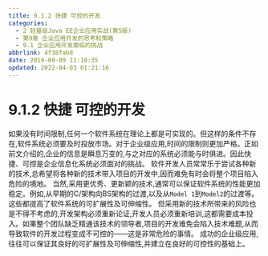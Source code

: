 ```yaml
---
title: 9.1.2 快捷 可控的开发
categories: 
  - 2 轻量级Java EE企业应用实战(第5版)
  - 第9章 企业应用开发的思考和策略
  - 9.1 企业应用开发面临的挑战
abbrlink: 4f38fab8
date: 2019-09-09 11:10:35
updated: 2022-04-03 01:21:16
---
```

# 9.1.2 快捷 可控的开发 #
如果没有时间限制,任何一个软件系统在理论上都是可实现的。但这样的条件不存在,软件系统必须要及时投放市场。对于企业级应用,时间的限制则更加严格。正如前文介绍的,企业的信息是瞬息万变的,与之对应的系统必须能与时俱进。因此快捷、可控是企业信息化系统必须面对的挑战。
软件开发人员常常乐于尝试各种新的技术,总希望将各种新的技术带入项目的开发中,因而难免有时会将整个项目陷入危险的境地。
当然,采用更优秀、更新颖的技术,通常可以保证软件系统的性能更加稳定。例如,从早期的C/架构向BS架构的过渡,以及从`Model 1`到`Model2`的过渡等。这些都提高了软件系统的可扩展性及可伸缩性。
但采用新的技术所带来的风险也是不得不考虑的,开发架构必须重新论证,开发人员必须重新培训,这都需要成本投入。如果整个团队缺乏精通该技术的领导者,项目的开发难免会陷入技术难题,从而导致软件的开发过程变成不可控的——这是非常危险的事情。
成功的企业级应用,往往可以保证其良好的可扩展性及可伸缩性,并建立在良好的可控性的基础上。



